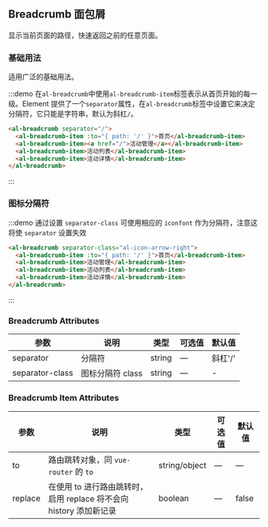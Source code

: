## Breadcrumb 面包屑

显示当前页面的路径，快速返回之前的任意页面。

### 基础用法

适用广泛的基础用法。

:::demo 在`al-breadcrumb`中使用`al-breadcrumb-item`标签表示从首页开始的每一级。Element 提供了一个`separator`属性，在`al-breadcrumb`标签中设置它来决定分隔符，它只能是字符串，默认为斜杠`/`。

```html
<al-breadcrumb separator="/">
  <al-breadcrumb-item :to="{ path: '/' }">首页</al-breadcrumb-item>
  <al-breadcrumb-item><a href="/">活动管理</a></al-breadcrumb-item>
  <al-breadcrumb-item>活动列表</al-breadcrumb-item>
  <al-breadcrumb-item>活动详情</al-breadcrumb-item>
</al-breadcrumb>
```

:::

### 图标分隔符

:::demo 通过设置 `separator-class` 可使用相应的 `iconfont` 作为分隔符，注意这将使 `separator` 设置失效

```html
<al-breadcrumb separator-class="al-icon-arrow-right">
  <al-breadcrumb-item :to="{ path: '/' }">首页</al-breadcrumb-item>
  <al-breadcrumb-item>活动管理</al-breadcrumb-item>
  <al-breadcrumb-item>活动列表</al-breadcrumb-item>
  <al-breadcrumb-item>活动详情</al-breadcrumb-item>
</al-breadcrumb>
```

:::

### Breadcrumb Attributes

| 参数            | 说明             | 类型   | 可选值 | 默认值  |
| --------------- | ---------------- | ------ | ------ | ------- |
| separator       | 分隔符           | string | —      | 斜杠'/' |
| separator-class | 图标分隔符 class | string | —      | -       |

### Breadcrumb Item Attributes

| 参数    | 说明                                                               | 类型          | 可选值 | 默认值 |
| ------- | ------------------------------------------------------------------ | ------------- | ------ | ------ |
| to      | 路由跳转对象，同 `vue-router` 的 `to`                              | string/object | —      | —      |
| replace | 在使用 to 进行路由跳转时，启用 replace 将不会向 history 添加新记录 | boolean       | —      | false  |
